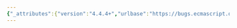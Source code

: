 ```yaml
---
{"_attributes":{"version":"4.4.4+","urlbase":"https://bugs.ecmascript.org/","maintainer":"dherman@mozilla.com"},"bug":{"bug_id":3890,"creation_ts":"2015-02-13 15:14:00 -0800","short_desc":"19.2.3.1: extraneous \"of\"","delta_ts":"2015-02-19 19:11:05 -0800","product":"Draft for 6th Edition","component":"editorial issue","version":"Rev 33: February 12, 2015 Draft","rep_platform":"All","op_sys":"All","bug_status":"RESOLVED","resolution":"FIXED","priority":"Normal","bug_severity":"minor","everconfirmed":true,"reporter":{"uid":"jmdyck","name":"Michael Dyck"},"assigned_to":{"uid":"allen","name":"Allen Wirfs-Brock"},"long_desc":[{"commentid":12602,"comment_count":0,"who":{"uid":"jmdyck","name":"Michael Dyck"},"bug_when":"2015-02-13 15:14:08 -0800","thetext":"In 19.2.3.1 \"Function.prototype.apply ( thisArg, argArray )\",\nstep 3 says:\n    Let argList be of CreateListFromArrayLike(argArray).\n\nDelete \"of\"."},{"commentid":12607,"comment_count":1,"who":{"uid":"allen","name":"Allen Wirfs-Brock"},"bug_when":"2015-02-13 15:25:17 -0800","thetext":"fixed in rev34 editor's draft"},{"commentid":13119,"comment_count":2,"who":{"uid":"allen","name":"Allen Wirfs-Brock"},"bug_when":"2015-02-19 19:11:05 -0800","thetext":"fixed in rev34"}]}}
---
```

